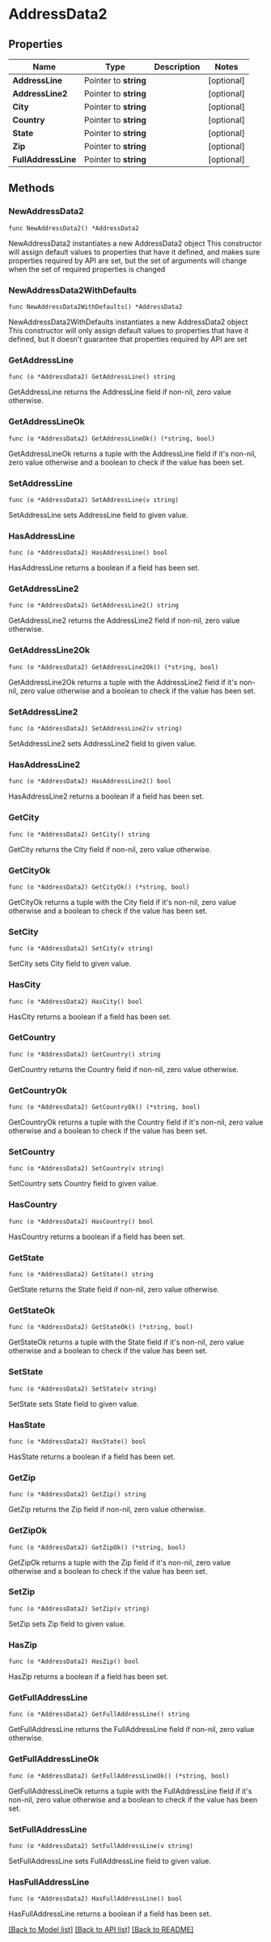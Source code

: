 # AddressData2

## Properties

Name | Type | Description | Notes
------------ | ------------- | ------------- | -------------
**AddressLine** | Pointer to **string** |  | [optional] 
**AddressLine2** | Pointer to **string** |  | [optional] 
**City** | Pointer to **string** |  | [optional] 
**Country** | Pointer to **string** |  | [optional] 
**State** | Pointer to **string** |  | [optional] 
**Zip** | Pointer to **string** |  | [optional] 
**FullAddressLine** | Pointer to **string** |  | [optional] 

## Methods

### NewAddressData2

`func NewAddressData2() *AddressData2`

NewAddressData2 instantiates a new AddressData2 object
This constructor will assign default values to properties that have it defined,
and makes sure properties required by API are set, but the set of arguments
will change when the set of required properties is changed

### NewAddressData2WithDefaults

`func NewAddressData2WithDefaults() *AddressData2`

NewAddressData2WithDefaults instantiates a new AddressData2 object
This constructor will only assign default values to properties that have it defined,
but it doesn't guarantee that properties required by API are set

### GetAddressLine

`func (o *AddressData2) GetAddressLine() string`

GetAddressLine returns the AddressLine field if non-nil, zero value otherwise.

### GetAddressLineOk

`func (o *AddressData2) GetAddressLineOk() (*string, bool)`

GetAddressLineOk returns a tuple with the AddressLine field if it's non-nil, zero value otherwise
and a boolean to check if the value has been set.

### SetAddressLine

`func (o *AddressData2) SetAddressLine(v string)`

SetAddressLine sets AddressLine field to given value.

### HasAddressLine

`func (o *AddressData2) HasAddressLine() bool`

HasAddressLine returns a boolean if a field has been set.

### GetAddressLine2

`func (o *AddressData2) GetAddressLine2() string`

GetAddressLine2 returns the AddressLine2 field if non-nil, zero value otherwise.

### GetAddressLine2Ok

`func (o *AddressData2) GetAddressLine2Ok() (*string, bool)`

GetAddressLine2Ok returns a tuple with the AddressLine2 field if it's non-nil, zero value otherwise
and a boolean to check if the value has been set.

### SetAddressLine2

`func (o *AddressData2) SetAddressLine2(v string)`

SetAddressLine2 sets AddressLine2 field to given value.

### HasAddressLine2

`func (o *AddressData2) HasAddressLine2() bool`

HasAddressLine2 returns a boolean if a field has been set.

### GetCity

`func (o *AddressData2) GetCity() string`

GetCity returns the City field if non-nil, zero value otherwise.

### GetCityOk

`func (o *AddressData2) GetCityOk() (*string, bool)`

GetCityOk returns a tuple with the City field if it's non-nil, zero value otherwise
and a boolean to check if the value has been set.

### SetCity

`func (o *AddressData2) SetCity(v string)`

SetCity sets City field to given value.

### HasCity

`func (o *AddressData2) HasCity() bool`

HasCity returns a boolean if a field has been set.

### GetCountry

`func (o *AddressData2) GetCountry() string`

GetCountry returns the Country field if non-nil, zero value otherwise.

### GetCountryOk

`func (o *AddressData2) GetCountryOk() (*string, bool)`

GetCountryOk returns a tuple with the Country field if it's non-nil, zero value otherwise
and a boolean to check if the value has been set.

### SetCountry

`func (o *AddressData2) SetCountry(v string)`

SetCountry sets Country field to given value.

### HasCountry

`func (o *AddressData2) HasCountry() bool`

HasCountry returns a boolean if a field has been set.

### GetState

`func (o *AddressData2) GetState() string`

GetState returns the State field if non-nil, zero value otherwise.

### GetStateOk

`func (o *AddressData2) GetStateOk() (*string, bool)`

GetStateOk returns a tuple with the State field if it's non-nil, zero value otherwise
and a boolean to check if the value has been set.

### SetState

`func (o *AddressData2) SetState(v string)`

SetState sets State field to given value.

### HasState

`func (o *AddressData2) HasState() bool`

HasState returns a boolean if a field has been set.

### GetZip

`func (o *AddressData2) GetZip() string`

GetZip returns the Zip field if non-nil, zero value otherwise.

### GetZipOk

`func (o *AddressData2) GetZipOk() (*string, bool)`

GetZipOk returns a tuple with the Zip field if it's non-nil, zero value otherwise
and a boolean to check if the value has been set.

### SetZip

`func (o *AddressData2) SetZip(v string)`

SetZip sets Zip field to given value.

### HasZip

`func (o *AddressData2) HasZip() bool`

HasZip returns a boolean if a field has been set.

### GetFullAddressLine

`func (o *AddressData2) GetFullAddressLine() string`

GetFullAddressLine returns the FullAddressLine field if non-nil, zero value otherwise.

### GetFullAddressLineOk

`func (o *AddressData2) GetFullAddressLineOk() (*string, bool)`

GetFullAddressLineOk returns a tuple with the FullAddressLine field if it's non-nil, zero value otherwise
and a boolean to check if the value has been set.

### SetFullAddressLine

`func (o *AddressData2) SetFullAddressLine(v string)`

SetFullAddressLine sets FullAddressLine field to given value.

### HasFullAddressLine

`func (o *AddressData2) HasFullAddressLine() bool`

HasFullAddressLine returns a boolean if a field has been set.


[[Back to Model list]](../README.md#documentation-for-models) [[Back to API list]](../README.md#documentation-for-api-endpoints) [[Back to README]](../README.md)


